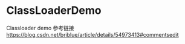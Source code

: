 # ClassLoaderDemo
Classloader demo
参考链接
https://blog.csdn.net/briblue/article/details/54973413#commentsedit
